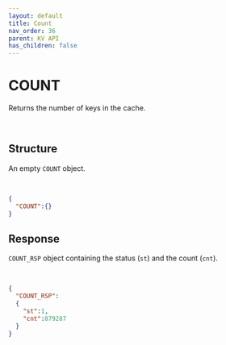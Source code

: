```yaml
---
layout: default
title: Count
nav_order: 36
parent: KV API
has_children: false
---
```


# COUNT
Returns the number of keys in the cache.


<br/>


## Structure

An empty `COUNT` object.

<br/>

```json
{
  "COUNT":{}
}
```


## Response
`COUNT_RSP` object containing the status  (`st`) and the count (`cnt`).


<br/>


```json
{
  "COUNT_RSP":
  {
    "st":1,
    "cnt":879287
  }
}
```